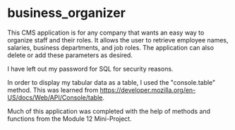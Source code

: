 # business_organizer

This CMS application is for any company that wants an easy way to organize staff and their roles. It allows the user to retrieve employee names, salaries, business departments, and job roles. The application can also delete or add these parameters as desired.

I have left out my password for SQL for security reasons.

In order to display my tabular data as a table, I used the "console.table" method. This was learned from https://developer.mozilla.org/en-US/docs/Web/API/Console/table.

Much of this application was completed with the help of methods and functions from the Module 12 Mini-Project.